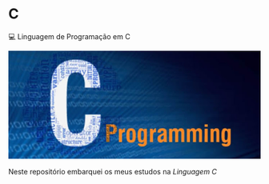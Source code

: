 # C
:computer: Linguagem de Programação em C

![Banner C](https://github.com/Edson990/C/blob/main/banner.png)

Neste repositório embarquei os meus estudos na _Linguagem C_

